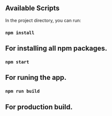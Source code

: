 ## Available Scripts

In the project directory, you can run:

### `npm install`

## For installing all npm packages.

### `npm start`

## For runing the app.

### `npm run build`

## For production build.

